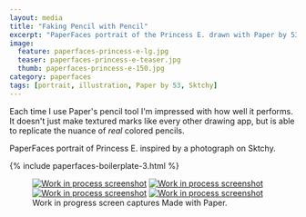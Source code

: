 ```yaml
---
layout: media
title: "Faking Pencil with Pencil"
excerpt: "PaperFaces portrait of the Princess E. drawn with Paper by 53 on an iPad."
image: 
  feature: paperfaces-princess-e-lg.jpg
  teaser: paperfaces-princess-e-teaser.jpg
  thumb: paperfaces-princess-e-150.jpg
category: paperfaces
tags: [portrait, illustration, Paper by 53, Sktchy]
---
```


Each time I use Paper's pencil tool I'm impressed with how well it performs. It doesn't just make textured marks like every other drawing app, but is able to replicate the nuance of *real* colored pencils.

PaperFaces portrait of Princess E. inspired by a photograph on Sktchy.

{% include paperfaces-boilerplate-3.html %}

<figure class="third">
  <a href="{{ site.url }}/images/paperfaces-princess-e-process-1-lg.jpg"><img src="{{ site.url }}/images/paperfaces-princess-e-process-1-600.jpg" alt="Work in process screenshot"></a>
  <a href="{{ site.url }}/images/paperfaces-princess-e-process-2-lg.jpg"><img src="{{ site.url }}/images/paperfaces-princess-e-process-2-600.jpg" alt="Work in process screenshot"></a>
  <a href="{{ site.url }}/images/paperfaces-princess-e-process-3-lg.jpg"><img src="{{ site.url }}/images/paperfaces-princess-e-process-3-600.jpg" alt="Work in process screenshot"></a>
  <a href="{{ site.url }}/images/paperfaces-princess-e-process-4-lg.jpg"><img src="{{ site.url }}/images/paperfaces-princess-e-process-4-600.jpg" alt="Work in process screenshot"></a>
  <figcaption>Work in progress screen captures Made with Paper.</figcaption>
</figure>
